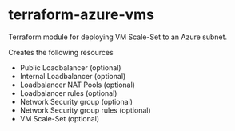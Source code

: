 # terraform-azure-vms

Terraform module for deploying VM Scale-Set to an Azure subnet.

Creates the following resources

* Public Loadbalancer (optional)
* Internal Loadbalancer (optional)
* Loadbalancer NAT Pools (optional)
* Loadbalancer rules (optional)
* Network Security group (optional)
* Network Security group rules (optional)
* VM Scale-Set (optional)

